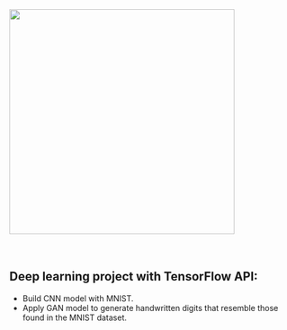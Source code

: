 <img src="https://github.com/josjsjen/Project-with-TensorFlow/Images/blob/master/2FNLTensorFlow.png" width=400 >
<br><br><br>

## Deep learning project with TensorFlow API:
* Build CNN model with MNIST.
* Apply GAN model to generate handwritten digits that resemble those found in the MNIST dataset.

